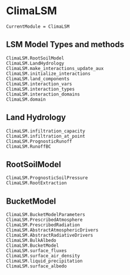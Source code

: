 # ClimaLSM

```@meta
CurrentModule = ClimaLSM
```
## LSM Model Types and methods

```@docs
ClimaLSM.RootSoilModel
ClimaLSM.LandHydrology
ClimaLSM.make_interactions_update_aux
ClimaLSM.initialize_interactions
ClimaLSM.land_components
ClimaLSM.interaction_vars
ClimaLSM.interaction_types
ClimaLSM.interaction_domains
ClimaLSM.domain
```

## Land Hydrology

```@docs
ClimaLSM.infiltration_capacity
ClimaLSM.infiltration_at_point
ClimaLSM.PrognosticRunoff
ClimaLSM.RunoffBC
```

## RootSoilModel

```@docs
ClimaLSM.PrognosticSoilPressure
ClimaLSM.RootExtraction
```

## BucketModel

```@docs
ClimaLSM.BucketModelParameters
ClimaLSM.PrescribedAtmosphere
ClimaLSM.PrescribedRadiation
ClimaLSM.AbstractAtmosphericDrivers
ClimaLSM.AbstractRadiativeDrivers
ClimaLSM.BulkAlbedo
ClimaLSM.BucketModel
ClimaLSM.surface_fluxes
ClimaLSM.surface_air_density
ClimaLSM.liquid_precipitation
ClimaLSM.surface_albedo